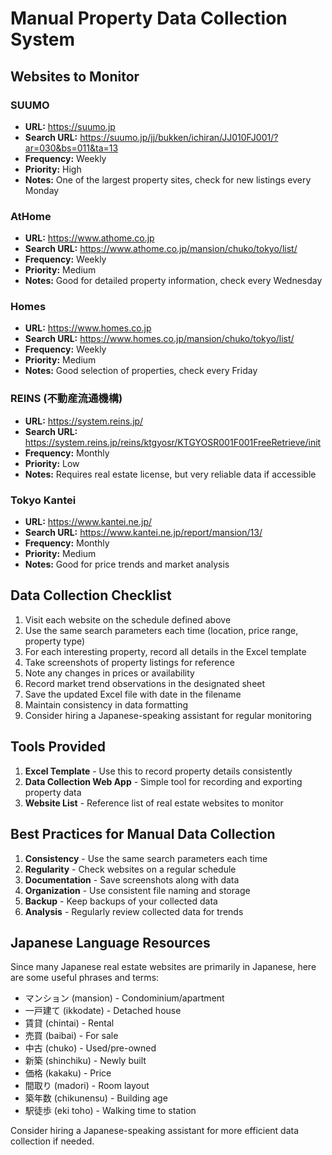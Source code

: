 # Manual Property Data Collection System

## Websites to Monitor


### SUUMO
- **URL:** https://suumo.jp
- **Search URL:** https://suumo.jp/jj/bukken/ichiran/JJ010FJ001/?ar=030&bs=011&ta=13
- **Frequency:** Weekly
- **Priority:** High
- **Notes:** One of the largest property sites, check for new listings every Monday


### AtHome
- **URL:** https://www.athome.co.jp
- **Search URL:** https://www.athome.co.jp/mansion/chuko/tokyo/list/
- **Frequency:** Weekly
- **Priority:** Medium
- **Notes:** Good for detailed property information, check every Wednesday


### Homes
- **URL:** https://www.homes.co.jp
- **Search URL:** https://www.homes.co.jp/mansion/chuko/tokyo/list/
- **Frequency:** Weekly
- **Priority:** Medium
- **Notes:** Good selection of properties, check every Friday


### REINS (不動産流通機構)
- **URL:** https://system.reins.jp/
- **Search URL:** https://system.reins.jp/reins/ktgyosr/KTGYOSR001F001FreeRetrieve/init
- **Frequency:** Monthly
- **Priority:** Low
- **Notes:** Requires real estate license, but very reliable data if accessible


### Tokyo Kantei
- **URL:** https://www.kantei.ne.jp/
- **Search URL:** https://www.kantei.ne.jp/report/mansion/13/
- **Frequency:** Monthly
- **Priority:** Medium
- **Notes:** Good for price trends and market analysis


## Data Collection Checklist

1. Visit each website on the schedule defined above
2. Use the same search parameters each time (location, price range, property type)
3. For each interesting property, record all details in the Excel template
4. Take screenshots of property listings for reference
5. Note any changes in prices or availability
6. Record market trend observations in the designated sheet
7. Save the updated Excel file with date in the filename
8. Maintain consistency in data formatting
9. Consider hiring a Japanese-speaking assistant for regular monitoring

## Tools Provided

1. **Excel Template** - Use this to record property details consistently
2. **Data Collection Web App** - Simple tool for recording and exporting property data
3. **Website List** - Reference list of real estate websites to monitor

## Best Practices for Manual Data Collection

1. **Consistency** - Use the same search parameters each time
2. **Regularity** - Check websites on a regular schedule
3. **Documentation** - Save screenshots along with data
4. **Organization** - Use consistent file naming and storage
5. **Backup** - Keep backups of your collected data
6. **Analysis** - Regularly review collected data for trends

## Japanese Language Resources

Since many Japanese real estate websites are primarily in Japanese, here are some useful phrases and terms:

- マンション (mansion) - Condominium/apartment
- 一戸建て (ikkodate) - Detached house
- 賃貸 (chintai) - Rental
- 売買 (baibai) - For sale
- 中古 (chuko) - Used/pre-owned
- 新築 (shinchiku) - Newly built
- 価格 (kakaku) - Price
- 間取り (madori) - Room layout
- 築年数 (chikunensu) - Building age
- 駅徒歩 (eki toho) - Walking time to station

Consider hiring a Japanese-speaking assistant for more efficient data collection if needed.
